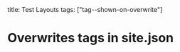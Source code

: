 <frontmatter>
title: Test Layouts
tags: ["tag--shown-on-overwrite"]
</frontmatter>

# Overwrites tags in site.json

<include src="testTagDivs.md" />